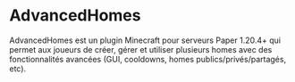 # AdvancedHomes
AdvancedHomes est un plugin Minecraft pour serveurs Paper 1.20.4+ qui permet aux joueurs de créer, gérer et utiliser plusieurs homes avec des fonctionnalités avancées (GUI, cooldowns, homes publics/privés/partagés, etc).
